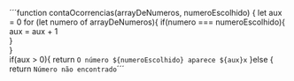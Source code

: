 ´´´function contaOcorrencias(arrayDeNumeros, numeroEscolhido) {
    let aux = 0
    for (let numero of arrayDeNumeros){
       if(numero === numeroEscolhido){
         aux = aux + 1   
       }      
    }   
     if(aux > 0){
       return `O número ${numeroEscolhido} aparece ${aux}x`
     }else {
       return `Número não encontrado`´´´